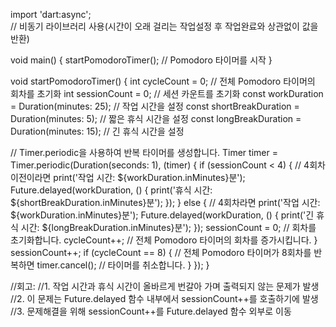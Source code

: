 import 'dart:async';  
// 비동기 라이브러리 사용(시간이 오래 걸리는 작업설정 후 작업완료와 상관없이 값을 반환)

void main() {
  startPomodoroTimer();  // Pomodoro 타이머를 시작
}

void startPomodoroTimer() {
  int cycleCount = 0;  // 전체 Pomodoro 타이머의 회차를 초기화
  int sessionCount = 0;  // 세션 카운트를 초기화
  const workDuration = Duration(minutes: 25);  // 작업 시간을 설정
  const shortBreakDuration = Duration(minutes: 5);  // 짧은 휴식 시간을 설정
  const longBreakDuration = Duration(minutes: 15);  // 긴 휴식 시간을 설정

  // Timer.periodic을 사용하여 반복 타이머를 생성합니다.
  Timer timer = Timer.periodic(Duration(seconds: 1), (timer) {
    if (sessionCount < 4) {  // 4회차 이전이라면
      print('작업 시간: ${workDuration.inMinutes}분');
      Future.delayed(workDuration, () {
        print('휴식 시간: ${shortBreakDuration.inMinutes}분');
      });
    } else {  // 4회차라면
      print('작업 시간: ${workDuration.inMinutes}분');
      Future.delayed(workDuration, () {
        print('긴 휴식 시간: ${longBreakDuration.inMinutes}분');
      });
      sessionCount = 0;  // 회차를 초기화합니다.
      cycleCount++;  // 전체 Pomodoro 타이머의 회차를 증가시킵니다.
    }
    sessionCount++;
    if (cycleCount == 8) {  // 전체 Pomodoro 타이머가 8회차를 반복하면
      timer.cancel();  // 타이머를 취소합니다.
    }
  });
}

//회고: 
//1. 작업 시간과 휴식 시간이 올바르게 번갈아 가며 출력되지 않는 문제가 발생
//2.  이 문제는 Future.delayed 함수 내부에서 sessionCount++를 호출하기에 발생
//3.  문제해결을 위해 sessionCount++를 Future.delayed 함수 외부로 이동
